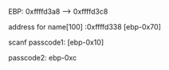 EBP: 0xffffd3a8 --> 0xffffd3c8

address for name[100] :0xffffd338 [ebp-0x70]


scanf passcode1: [ebp-0x10]

passcode2: ebp-0xc
